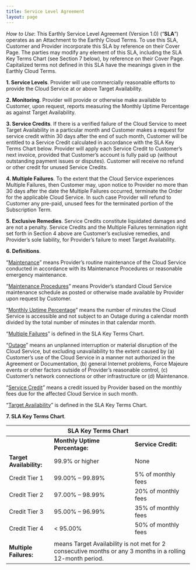 ```yaml
---
title: Service Level Agreement
layout: page
---
```


<link rel="stylesheet" href="/assets/css/subpage.css">

*How to Use*: This Earthly Service Level Agreement (Version 1.0) (“**SLA**”) operates as an Attachment to the Earthly Cloud Terms. To use this SLA, Customer and Provider incorporate this SLA by reference on their Cover Page. The parties may modify any element of this SLA, including the SLA Key Terms Chart (see Section 7 below), by reference on their Cover Page. Capitalized terms not defined in this SLA have the meanings given in the Earthly Cloud Terms.

**1. Service Levels**. Provider will use commercially reasonable efforts to provide the Cloud Service at or above Target Availability.

**2. Monitoring**. Provider will provide or otherwise make available to Customer, upon request, reports measuring the Monthly Uptime Percentage as against Target Availability.

**3. Service Credits**. If there is a verified failure of the Cloud Service to meet Target Availability in a particular month and Customer makes a request for service credit within 30 days after the end of such month, Customer will be entitled to a Service Credit calculated in accordance with the SLA Key Terms Chart below. Provider will apply each Service Credit to Customer’s next invoice, provided that Customer’s account is fully paid up (without outstanding payment issues or disputes). Customer will receive no refund or other credit for unused Service Credits.

**4. Multiple Failures**. To the extent that the Cloud Service experiences Multiple Failures, then Customer may, upon notice to Provider no more than 30 days after the date the Multiple Failures occurred, terminate the Order for the applicable Cloud Service. In such case Provider will refund to Customer any pre-paid, unused fees for the terminated portion of the Subscription Term.

**5. Exclusive Remedies**. Service Credits constitute liquidated damages and are not a penalty. Service Credits and the Multiple Failures termination right set forth in Section 4 above are Customer’s exclusive remedies, and Provider’s sole liability, for Provider’s failure to meet Target Availability.

**6. Definitions**.

“<ins>Maintenance</ins>” means Provider’s routine maintenance of the Cloud Service conducted in accordance with its Maintenance Procedures or reasonable emergency maintenance.

“<ins>Maintenance Procedures</ins>” means Provider’s standard Cloud Service maintenance schedule as posted or otherwise made available by Provider upon request by Customer.

“<ins>Monthly Uptime Percentage</ins>” means the number of minutes the Cloud Service is accessible and not subject to an Outage during a calendar month divided by the total number of minutes in that calendar month.

“<ins>Multiple Failures</ins>” is defined in the SLA Key Terms Chart.

“<ins>Outage</ins>” means an unplanned interruption or material disruption of the Cloud Service, but excluding unavailability to the extent caused by (a) Customer’s use of the Cloud Service in a manner not authorized in the Agreement or Documentation, (b) general Internet problems, Force Majeure events or other factors outside of Provider’s reasonable control, (c) Customer’s network connections or other infrastructure or (d) Maintenance.

“<ins>Service Credit</ins>” means a credit issued by Provider based on the monthly fees due for the affected Cloud Service in such month.

“<ins>Target Availability</ins>” is defined in the SLA Key Terms Chart.

**7. SLA Key Terms Chart**.

<table class="agreement-table">
  <thead>
    <tr>
      <th colspan="3">SLA Key Terms Chart</th>
    </tr>
  </thead>

  <tbody>
    <tr>
      <td></td>
      <td><b>Monthly Uptime Percentage:</b></td>
      <td><b>Service Credit:</b></td>
    </tr>
    <tr>
      <td><b>Target Availability:</b></td>
      <td>99.9% or higher</td>
      <td>None</td>
    </tr>
    <tr>
      <td>Credit Tier 1</td>
      <td>99.00% – 99.89%</td>
      <td>5% of monthly fees</td>
    </tr>
    <tr>
      <td>Credit Tier 2</td>
      <td>97.00% – 98.99%</td>
      <td>20% of monthly fees</td>
    </tr>
    <tr>
      <td>Credit Tier 3</td>
      <td>95.00% – 96.99%</td>
      <td>35% of monthly fees</td>
    </tr>
    <tr>
      <td>Credit Tier 4</td>
      <td>&lt; 95.00%</td>
      <td>50% of monthly fees</td>
    </tr>
    <tr>
      <td colspan="3"></td>
    </tr>
    <tr>
      <td><b>Multiple Failures:</b></td>
      <td colspan="2">
        means Target Availability is not met for 2 consecutive months or any 3
        months in a rolling 12-month period.
      </td>
    </tr>
  </tbody>
</table>
